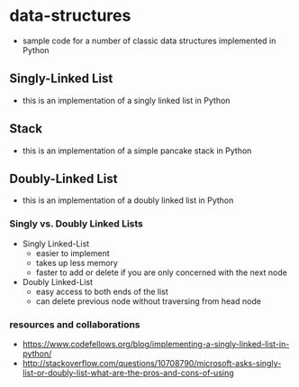 # data-structures  
- sample code for a number of classic data structures implemented in Python  

## Singly-Linked List  
- this is an implementation of a singly linked list in Python

## Stack  
- this is an implementation of a simple pancake stack in Python  

## Doubly-Linked List  
- this is an implementation of a doubly linked list in Python  

### Singly vs. Doubly Linked Lists  
- Singly Linked-List  
  - easier to implement  
  - takes up less memory  
  - faster to add or delete if you are only concerned with the next node   
- Doubly Linked-List  
  - easy access to both ends of the list  
  - can delete previous node without traversing from head node


### resources and collaborations  
- https://www.codefellows.org/blog/implementing-a-singly-linked-list-in-python/  
- http://stackoverflow.com/questions/10708790/microsoft-asks-singly-list-or-doubly-list-what-are-the-pros-and-cons-of-using
